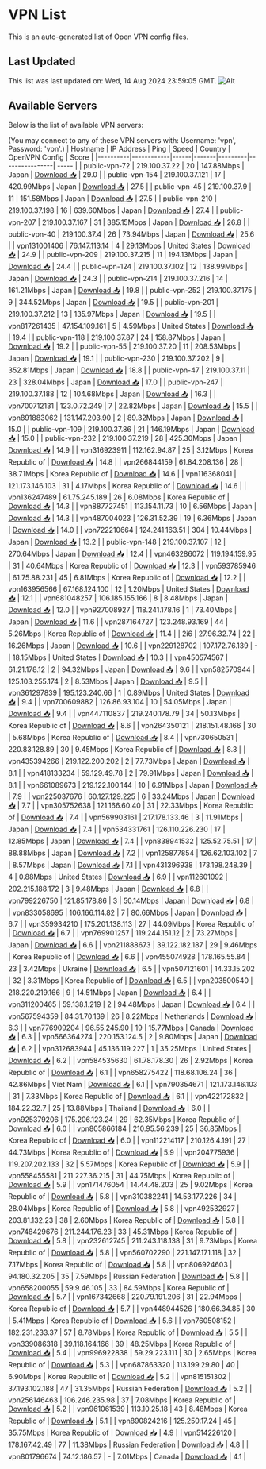 # VPN List

This is an auto-generated list of Open VPN config files.

## Last Updated

This list was last updated on: Wed, 14 Aug 2024 23:59:05 GMT.
![Alt](https://repobeats.axiom.co/api/embed/186b98318ef1479477931607c1ad7d823f12451f.svg "Repobeats analytics image")

## Available Servers

Below is the list of available VPN servers:

(You may connect to any of these VPN servers with: Username: 'vpn', Password: 'vpn'.)
| Hostname | IP Address | Ping | Speed | Country | OpenVPN Config | Score |
|----------|------------|------|-------|---------|----------------| ----- |
| public-vpn-72 | 219.100.37.22 | 20 | 147.88Mbps | Japan | [Download 📥](./configs/server_0_JP.ovpn) | 29.0 |
| public-vpn-154 | 219.100.37.121 | 17 | 420.99Mbps | Japan | [Download 📥](./configs/server_1_JP.ovpn) | 27.5 |
| public-vpn-45 | 219.100.37.9 | 11 | 151.58Mbps | Japan | [Download 📥](./configs/server_2_JP.ovpn) | 27.5 |
| public-vpn-210 | 219.100.37.198 | 16 | 639.60Mbps | Japan | [Download 📥](./configs/server_3_JP.ovpn) | 27.4 |
| public-vpn-207 | 219.100.37.167 | 31 | 385.15Mbps | Japan | [Download 📥](./configs/server_4_JP.ovpn) | 26.8 |
| public-vpn-40 | 219.100.37.4 | 26 | 73.94Mbps | Japan | [Download 📥](./configs/server_5_JP.ovpn) | 25.6 |
| vpn131001406 | 76.147.113.14 | 4 | 29.13Mbps | United States | [Download 📥](./configs/server_6_US.ovpn) | 24.9 |
| public-vpn-209 | 219.100.37.215 | 11 | 194.13Mbps | Japan | [Download 📥](./configs/server_7_JP.ovpn) | 24.4 |
| public-vpn-124 | 219.100.37.102 | 12 | 138.99Mbps | Japan | [Download 📥](./configs/server_8_JP.ovpn) | 24.3 |
| public-vpn-214 | 219.100.37.216 | 14 | 161.21Mbps | Japan | [Download 📥](./configs/server_9_JP.ovpn) | 19.8 |
| public-vpn-252 | 219.100.37.175 | 9 | 344.52Mbps | Japan | [Download 📥](./configs/server_10_JP.ovpn) | 19.5 |
| public-vpn-201 | 219.100.37.212 | 13 | 135.97Mbps | Japan | [Download 📥](./configs/server_11_JP.ovpn) | 19.5 |
| vpn817261435 | 47.154.109.161 | 5 | 4.59Mbps | United States | [Download 📥](./configs/server_12_US.ovpn) | 19.4 |
| public-vpn-118 | 219.100.37.87 | 24 | 158.87Mbps | Japan | [Download 📥](./configs/server_13_JP.ovpn) | 19.2 |
| public-vpn-55 | 219.100.37.20 | 11 | 208.53Mbps | Japan | [Download 📥](./configs/server_14_JP.ovpn) | 19.1 |
| public-vpn-230 | 219.100.37.202 | 9 | 352.81Mbps | Japan | [Download 📥](./configs/server_15_JP.ovpn) | 18.8 |
| public-vpn-47 | 219.100.37.11 | 23 | 328.04Mbps | Japan | [Download 📥](./configs/server_16_JP.ovpn) | 17.0 |
| public-vpn-247 | 219.100.37.188 | 12 | 104.68Mbps | Japan | [Download 📥](./configs/server_17_JP.ovpn) | 16.3 |
| vpn700712131 | 123.0.72.249 | 7 | 22.82Mbps | Japan | [Download 📥](./configs/server_18_JP.ovpn) | 15.5 |
| vpn891883062 | 131.147.203.90 | 2 | 89.32Mbps | Japan | [Download 📥](./configs/server_19_JP.ovpn) | 15.0 |
| public-vpn-109 | 219.100.37.86 | 21 | 146.19Mbps | Japan | [Download 📥](./configs/server_20_JP.ovpn) | 15.0 |
| public-vpn-232 | 219.100.37.219 | 28 | 425.30Mbps | Japan | [Download 📥](./configs/server_21_JP.ovpn) | 14.9 |
| vpn316923911 | 112.162.94.87 | 25 | 3.12Mbps | Korea Republic of | [Download 📥](./configs/server_22_KR.ovpn) | 14.8 |
| vpn266844159 | 61.84.208.136 | 28 | 38.71Mbps | Korea Republic of | [Download 📥](./configs/server_23_KR.ovpn) | 14.6 |
| vpn116368041 | 121.173.146.103 | 31 | 4.17Mbps | Korea Republic of | [Download 📥](./configs/server_24_KR.ovpn) | 14.6 |
| vpn136247489 | 61.75.245.189 | 26 | 6.08Mbps | Korea Republic of | [Download 📥](./configs/server_25_KR.ovpn) | 14.3 |
| vpn887727451 | 113.154.11.73 | 10 | 6.56Mbps | Japan | [Download 📥](./configs/server_26_JP.ovpn) | 14.3 |
| vpn487004023 | 126.31.52.39 | 19 | 6.36Mbps | Japan | [Download 📥](./configs/server_27_JP.ovpn) | 14.0 |
| vpn722210664 | 124.241.163.51 | 304 | 10.44Mbps | Japan | [Download 📥](./configs/server_28_JP.ovpn) | 13.2 |
| public-vpn-148 | 219.100.37.107 | 12 | 270.64Mbps | Japan | [Download 📥](./configs/server_29_JP.ovpn) | 12.4 |
| vpn463286072 | 119.194.159.95 | 31 | 40.64Mbps | Korea Republic of | [Download 📥](./configs/server_30_KR.ovpn) | 12.3 |
| vpn593785946 | 61.75.88.231 | 45 | 6.81Mbps | Korea Republic of | [Download 📥](./configs/server_31_KR.ovpn) | 12.2 |
| vpn163956566 | 67.168.124.100 | 12 | 1.20Mbps | United States | [Download 📥](./configs/server_32_US.ovpn) | 12.1 |
| vpn681048257 | 106.185.155.166 | 8 | 8.48Mbps | Japan | [Download 📥](./configs/server_33_JP.ovpn) | 12.0 |
| vpn927008927 | 118.241.178.16 | 1 | 73.40Mbps | Japan | [Download 📥](./configs/server_34_JP.ovpn) | 11.6 |
| vpn287164727 | 123.248.93.169 | 44 | 5.26Mbps | Korea Republic of | [Download 📥](./configs/server_35_KR.ovpn) | 11.4 |
| 2i6 | 27.96.32.74 | 22 | 16.26Mbps | Japan | [Download 📥](./configs/server_36_JP.ovpn) | 10.6 |
| vpn229128702 | 107.172.76.139 | - | 18.15Mbps | United States | [Download 📥](./configs/server_37_US.ovpn) | 10.3 |
| vpn450574567 | 61.21.178.12 | 2 | 94.32Mbps | Japan | [Download 📥](./configs/server_38_JP.ovpn) | 9.6 |
| vpn582570944 | 125.103.255.174 | 2 | 8.53Mbps | Japan | [Download 📥](./configs/server_39_JP.ovpn) | 9.5 |
| vpn361297839 | 195.123.240.66 | 1 | 0.89Mbps | United States | [Download 📥](./configs/server_40_US.ovpn) | 9.4 |
| vpn700609882 | 126.86.93.104 | 10 | 54.05Mbps | Japan | [Download 📥](./configs/server_41_JP.ovpn) | 9.4 |
| vpn447110837 | 219.240.178.79 | 34 | 50.13Mbps | Korea Republic of | [Download 📥](./configs/server_42_KR.ovpn) | 8.6 |
| vpn264350121 | 218.151.48.166 | 30 | 5.68Mbps | Korea Republic of | [Download 📥](./configs/server_43_KR.ovpn) | 8.4 |
| vpn730650531 | 220.83.128.89 | 30 | 9.45Mbps | Korea Republic of | [Download 📥](./configs/server_44_KR.ovpn) | 8.3 |
| vpn435394266 | 219.122.200.202 | 2 | 77.73Mbps | Japan | [Download 📥](./configs/server_45_JP.ovpn) | 8.1 |
| vpn418133234 | 59.129.49.78 | 2 | 79.91Mbps | Japan | [Download 📥](./configs/server_46_JP.ovpn) | 8.1 |
| vpn661089673 | 219.122.100.144 | 10 | 6.91Mbps | Japan | [Download 📥](./configs/server_47_JP.ovpn) | 7.9 |
| vpn225037676 | 60.127.129.225 | 6 | 33.24Mbps | Japan | [Download 📥](./configs/server_48_JP.ovpn) | 7.7 |
| vpn305752638 | 121.166.60.40 | 31 | 22.33Mbps | Korea Republic of | [Download 📥](./configs/server_49_KR.ovpn) | 7.4 |
| vpn569903161 | 217.178.133.46 | 3 | 11.91Mbps | Japan | [Download 📥](./configs/server_50_JP.ovpn) | 7.4 |
| vpn534331761 | 126.110.226.230 | 17 | 12.85Mbps | Japan | [Download 📥](./configs/server_51_JP.ovpn) | 7.4 |
| vpn838941532 | 125.52.75.51 | 17 | 88.88Mbps | Japan | [Download 📥](./configs/server_52_JP.ovpn) | 7.2 |
| vpn125877854 | 126.62.103.102 | 7 | 8.57Mbps | Japan | [Download 📥](./configs/server_53_JP.ovpn) | 7.1 |
| vpn431396938 | 173.198.248.39 | 4 | 0.88Mbps | United States | [Download 📥](./configs/server_54_US.ovpn) | 6.9 |
| vpn112601092 | 202.215.188.172 | 3 | 9.48Mbps | Japan | [Download 📥](./configs/server_55_JP.ovpn) | 6.8 |
| vpn799226750 | 121.85.178.86 | 3 | 50.14Mbps | Japan | [Download 📥](./configs/server_56_JP.ovpn) | 6.8 |
| vpn833058695 | 106.166.114.82 | 7 | 80.66Mbps | Japan | [Download 📥](./configs/server_57_JP.ovpn) | 6.7 |
| vpn359934210 | 175.201.138.113 | 27 | 44.09Mbps | Korea Republic of | [Download 📥](./configs/server_58_KR.ovpn) | 6.7 |
| vpn769901257 | 119.244.151.12 | 2 | 73.27Mbps | Japan | [Download 📥](./configs/server_59_JP.ovpn) | 6.6 |
| vpn211888673 | 39.122.182.187 | 29 | 9.46Mbps | Korea Republic of | [Download 📥](./configs/server_60_KR.ovpn) | 6.6 |
| vpn455074928 | 178.165.55.84 | 23 | 3.42Mbps | Ukraine | [Download 📥](./configs/server_61_UA.ovpn) | 6.5 |
| vpn507121601 | 14.33.15.202 | 32 | 3.31Mbps | Korea Republic of | [Download 📥](./configs/server_62_KR.ovpn) | 6.5 |
| vpn203500540 | 218.220.219.166 | 9 | 14.51Mbps | Japan | [Download 📥](./configs/server_63_JP.ovpn) | 6.4 |
| vpn311200465 | 59.138.1.219 | 2 | 94.48Mbps | Japan | [Download 📥](./configs/server_64_JP.ovpn) | 6.4 |
| vpn567594359 | 84.31.70.139 | 26 | 8.22Mbps | Netherlands | [Download 📥](./configs/server_65_NL.ovpn) | 6.3 |
| vpn776909204 | 96.55.245.90 | 19 | 15.77Mbps | Canada | [Download 📥](./configs/server_66_CA.ovpn) | 6.3 |
| vpn566364274 | 220.153.124.5 | 2 | 9.80Mbps | Japan | [Download 📥](./configs/server_67_JP.ovpn) | 6.2 |
| vpn312683944 | 45.136.119.227 | 1 | 35.25Mbps | United States | [Download 📥](./configs/server_68_US.ovpn) | 6.2 |
| vpn584535630 | 61.78.178.30 | 26 | 2.92Mbps | Korea Republic of | [Download 📥](./configs/server_69_KR.ovpn) | 6.1 |
| vpn658275422 | 118.68.106.24 | 36 | 42.86Mbps | Viet Nam | [Download 📥](./configs/server_70_VN.ovpn) | 6.1 |
| vpn790354671 | 121.173.146.103 | 31 | 7.33Mbps | Korea Republic of | [Download 📥](./configs/server_71_KR.ovpn) | 6.1 |
| vpn422172832 | 184.22.32.7 | 25 | 13.88Mbps | Thailand | [Download 📥](./configs/server_72_TH.ovpn) | 6.0 |
| vpn925379206 | 175.206.123.24 | 29 | 62.35Mbps | Korea Republic of | [Download 📥](./configs/server_73_KR.ovpn) | 6.0 |
| vpn805866184 | 210.95.56.239 | 25 | 36.85Mbps | Korea Republic of | [Download 📥](./configs/server_74_KR.ovpn) | 6.0 |
| vpn112214117 | 210.126.4.191 | 27 | 44.73Mbps | Korea Republic of | [Download 📥](./configs/server_75_KR.ovpn) | 5.9 |
| vpn204775936 | 119.207.202.133 | 32 | 5.57Mbps | Korea Republic of | [Download 📥](./configs/server_76_KR.ovpn) | 5.9 |
| vpn558455581 | 211.227.36.215 | 31 | 44.75Mbps | Korea Republic of | [Download 📥](./configs/server_77_KR.ovpn) | 5.9 |
| vpn171476054 | 14.44.48.203 | 25 | 9.02Mbps | Korea Republic of | [Download 📥](./configs/server_78_KR.ovpn) | 5.8 |
| vpn310382241 | 14.53.177.226 | 34 | 28.04Mbps | Korea Republic of | [Download 📥](./configs/server_79_KR.ovpn) | 5.8 |
| vpn492532927 | 203.81.132.23 | 38 | 2.60Mbps | Korea Republic of | [Download 📥](./configs/server_80_KR.ovpn) | 5.8 |
| vpn748429676 | 211.244.176.23 | 33 | 45.31Mbps | Korea Republic of | [Download 📥](./configs/server_81_KR.ovpn) | 5.8 |
| vpn232612745 | 211.243.118.138 | 31 | 9.73Mbps | Korea Republic of | [Download 📥](./configs/server_82_KR.ovpn) | 5.8 |
| vpn560702290 | 221.147.171.118 | 32 | 7.17Mbps | Korea Republic of | [Download 📥](./configs/server_83_KR.ovpn) | 5.8 |
| vpn806924603 | 94.180.32.205 | 35 | 7.59Mbps | Russian Federation | [Download 📥](./configs/server_84_RU.ovpn) | 5.8 |
| vpn658200055 | 59.9.46.105 | 33 | 84.59Mbps | Korea Republic of | [Download 📥](./configs/server_85_KR.ovpn) | 5.7 |
| vpn167342668 | 220.79.191.206 | 31 | 22.94Mbps | Korea Republic of | [Download 📥](./configs/server_86_KR.ovpn) | 5.7 |
| vpn448944526 | 180.66.34.85 | 30 | 5.41Mbps | Korea Republic of | [Download 📥](./configs/server_87_KR.ovpn) | 5.6 |
| vpn760508152 | 182.231.233.37 | 57 | 8.78Mbps | Korea Republic of | [Download 📥](./configs/server_88_KR.ovpn) | 5.5 |
| vpn339086318 | 39.118.164.166 | 39 | 48.25Mbps | Korea Republic of | [Download 📥](./configs/server_89_KR.ovpn) | 5.4 |
| vpn996922838 | 59.29.223.111 | 30 | 2.65Mbps | Korea Republic of | [Download 📥](./configs/server_90_KR.ovpn) | 5.3 |
| vpn687863320 | 113.199.29.80 | 40 | 6.90Mbps | Korea Republic of | [Download 📥](./configs/server_91_KR.ovpn) | 5.2 |
| vpn815151302 | 37.193.102.188 | 47 | 31.35Mbps | Russian Federation | [Download 📥](./configs/server_92_RU.ovpn) | 5.2 |
| vpn256146463 | 106.246.235.98 | 37 | 7.08Mbps | Korea Republic of | [Download 📥](./configs/server_93_KR.ovpn) | 5.2 |
| vpn961061539 | 113.10.25.18 | 43 | 8.48Mbps | Korea Republic of | [Download 📥](./configs/server_94_KR.ovpn) | 5.1 |
| vpn890824216 | 125.250.17.24 | 45 | 35.75Mbps | Korea Republic of | [Download 📥](./configs/server_95_KR.ovpn) | 4.9 |
| vpn514226120 | 178.167.42.49 | 77 | 11.38Mbps | Russian Federation | [Download 📥](./configs/server_96_RU.ovpn) | 4.8 |
| vpn801796674 | 74.12.186.57 | - | 7.01Mbps | Canada | [Download 📥](./configs/server_97_CA.ovpn) | 4.1 |
